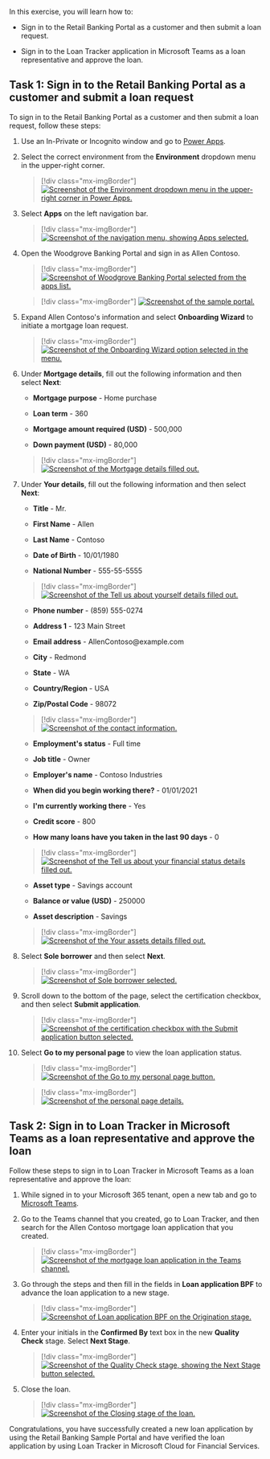 In this exercise, you will learn how to:

- Sign in to the Retail Banking Portal as a customer and then submit a loan request.

- Sign in to the Loan Tracker application in Microsoft Teams as a loan representative and approve the loan.

## Task 1: Sign in to the Retail Banking Portal as a customer and submit a loan request

To sign in to the Retail Banking Portal as a customer and then submit a loan request, follow these steps:

1.  Use an In-Private or Incognito window and go to [Power Apps](https://make.powerapps.com/?azure-portal=true).

1.  Select the correct environment from the **Environment** dropdown menu in the upper-right corner.

	> [!div class="mx-imgBorder"]
	> [![Screenshot of the Environment dropdown menu in the upper-right corner in Power Apps.](../media/environment-menu.png)](../media/environment-menu.png#lightbox)

1.  Select **Apps** on the left navigation bar.

	> [!div class="mx-imgBorder"]
	> [![Screenshot of the navigation menu, showing Apps selected.](../media/apps.png)](../media/apps.png#lightbox)

1.  Open the Woodgrove Banking Portal and sign in as Allen Contoso.

	> [!div class="mx-imgBorder"]
	> [![Screenshot of Woodgrove Banking Portal selected from the apps list.](../media/retail-banking-portal.png)](../media/retail-banking-portal.png#lightbox)

	> [!div class="mx-imgBorder"]
	> [![Screenshot of the sample portal.](../media/sample-portal.png)](../media/sample-portal.png#lightbox)

1.  Expand Allen Contoso's information and select **Onboarding Wizard** to initiate a mortgage loan request.

	> [!div class="mx-imgBorder"]
	> [![Screenshot of the Onboarding Wizard option selected in the menu.](../media/onboarding-wizard.png)](../media/onboarding-wizard.png#lightbox)

1.  Under **Mortgage details**, fill out the following information and then select **Next**:

	- **Mortgage purpose** - Home purchase
	
	- **Loan term** - 360
	
	- **Mortgage amount required (USD)** - 500,000
	
	- **Down payment (USD)** - 80,000

	> [!div class="mx-imgBorder"]
	> [![Screenshot of the Mortgage details filled out.](../media/mortgage-details.png)](../media/mortgage-details.png#lightbox)

7.  Under **Your details**, fill out the following information and then select **Next**:

	- **Title** - Mr.

	- **First Name** - Allen

	- **Last Name** - Contoso

	- **Date of Birth** - 10/01/1980

	- **National Number** - 555-55-5555

	> [!div class="mx-imgBorder"]
	> [![Screenshot of the Tell us about yourself details filled out.](../media/self-details.png)](../media/self-details.png#lightbox)

	- **Phone number** - (859) 555-0274

	- **Address 1** - 123 Main Street

	- **Email address** - AllenContoso\@example.com

	- **City** - Redmond

	- **State** - WA

	- **Country/Region** - USA

	- **Zip/Postal Code** - 98072

	> [!div class="mx-imgBorder"]
	> [![Screenshot of the contact information.](../media/contact-information.png)](../media/contact-information.png#lightbox)

	- **Employment's status** - Full time

	- **Job title** - Owner

	- **Employer's name** - Contoso Industries

	- **When did you begin working there?** - 01/01/2021

	- **I'm currently working there** - Yes

	- **Credit score** - 800

	- **How many loans have you taken in the last 90 days** - 0

	> [!div class="mx-imgBorder"]
	> [![Screenshot of the Tell us about your financial status details filled out.](../media/financial-status.png)](../media/financial-status.png#lightbox)

	- **Asset type** - Savings account

	- **Balance or value (USD)** - 250000

	- **Asset description** - Savings

	> [!div class="mx-imgBorder"]
	> [![Screenshot of the Your assets details filled out.](../media/assets.png)](../media/assets.png#lightbox)

1.  Select **Sole borrower** and then select **Next**.

	> [!div class="mx-imgBorder"]
	> [![Screenshot of Sole borrower selected.](../media/sole-borrower.png)](../media/sole-borrower.png#lightbox)

1.  Scroll down to the bottom of the page, select the certification checkbox, and then select **Submit application**.

	> [!div class="mx-imgBorder"]
	> [![Screenshot of the certification checkbox with the Submit application button selected.](../media/submit-application.png)](../media/submit-application.png#lightbox)

1. Select **Go to my personal page** to view the loan application status.

	> [!div class="mx-imgBorder"]
	> [![Screenshot of the Go to my personal page button.](../media/personal-page.png)](../media/personal-page.png#lightbox)

	> [!div class="mx-imgBorder"]
	> [![Screenshot of the personal page details.](../media/personal-page-details.png)](../media/personal-page-details.png#lightbox)

## Task 2: Sign in to Loan Tracker in Microsoft Teams as a loan representative and approve the loan

Follow these steps to sign in to Loan Tracker in Microsoft Teams as a loan representative and approve the loan:

1.  While signed in to your Microsoft 365 tenant, open a new tab and go to [Microsoft Teams](https://teams.microsoft.com/?azure-portal=true).

1.  Go to the Teams channel that you created, go to Loan Tracker, and then search for the Allen Contoso mortgage loan application that you created.

	> [!div class="mx-imgBorder"]
	> [![Screenshot of the mortgage loan application in the Teams channel.](../media/teams-loan-application.png)](../media/teams-loan-application.png#lightbox)

1.  Go through the steps and then fill in the fields in **Loan application BPF** to advance the loan application to a new stage.

	> [!div class="mx-imgBorder"]
	> [![Screenshot of Loan application BPF on the Origination stage.](../media/origination.png)](../media/origination.png#lightbox)

1.  Enter your initials in the **Confirmed By** text box in the new **Quality Check** stage. Select **Next Stage**.

	> [!div class="mx-imgBorder"]
	> [![Screenshot of the Quality Check stage, showing the Next Stage button selected.](../media/quality-check-stage.png)](../media/quality-check-stage.png#lightbox)

1.  Close the loan.

	> [!div class="mx-imgBorder"]
	> [![Screenshot of the Closing stage of the loan.](../media/close-loan.png)](../media/close-loan.png#lightbox)

Congratulations, you have successfully created a new loan application by using the Retail Banking Sample Portal and have verified the loan application by using Loan Tracker in Microsoft Cloud for Financial Services.
